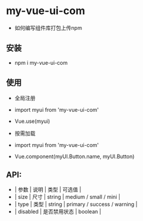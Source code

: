 # my-vue-ui-com

- 如何编写组件库打包上传npm

## 安装
- npm i my-vue-ui-com

## 使用
- 全局注册
- import myui from 'my-vue-ui-com'
- Vue.use(myui)

- 按需加载
-  import myui from 'my-vue-ui-com'
-  Vue.component(myUI.Button.name, myUI.Button)

## API:
-  | 参数     | 说明            | 类型    | 可选值                       |
-  | size     | 尺寸            | string  | medium / small / mini       |
-  | type     | 类型            | string  | primary / success / warning |
-  | disabled | 是否禁用状态	   | boolean |

